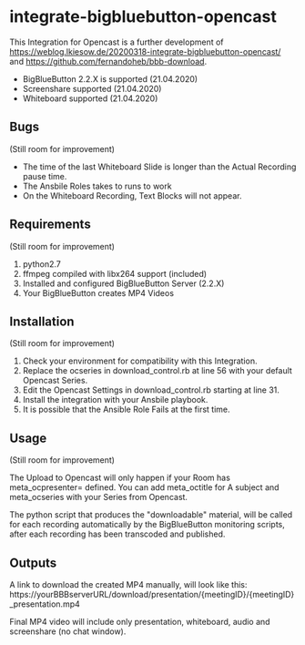 # integrate-bigbluebutton-opencast

This Integration for Opencast is a further development of https://weblog.lkiesow.de/20200318-integrate-bigbluebutton-opencast/ and https://github.com/fernandoheb/bbb-download.

- BigBlueButton 2.2.X is supported (21.04.2020)
- Screenshare supported (21.04.2020)
- Whiteboard supported (21.04.2020)

## Bugs

(Still room for improvement)

- The time of the last Whiteboard Slide is longer than the Actual Recording pause time.
- The Ansbile Roles takes to runs to work
- On the Whiteboard Recording, Text Blocks will not appear.

## Requirements

(Still room for improvement)

1. python2.7
2. ffmpeg compiled with libx264 support (included)
3. Installed and configured BigBlueButton Server (2.2.X)
4. Your BigBlueButton creates MP4 Videos

## Installation

(Still room for improvement)

1. Check your environment for compatibility with this Integration.
2. Replace the ocseries in download_control.rb at line 56 with your default Opencast Series.
3. Edit the Opencast Settings in download_control.rb starting at line 31.
4. Install the integration with your Ansbile playbook.
5. It is possible that the Ansible Role Fails at the first time.

## Usage

(Still room for improvement)

The Upload to Opencast will only happen if your Room has meta_ocpresenter= defined.
You can add meta_octitle for A subject and meta_ocseries with your Series from Opencast.

The python script that produces the "downloadable" material, will be called for each recording automatically by the BigBlueButton monitoring scripts, after each recording has been transcoded and published.

## Outputs

A link to download the created MP4 manually, will look like this: https://yourBBBserverURL/download/presentation/{meetingID}/{meetingID}_presentation.mp4

Final MP4 video will include only presentation, whiteboard, audio and screenshare (no chat window).

